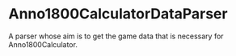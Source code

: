# Anno1800CalculatorDataParser
A parser whose aim is to get the game data that is necessary for Anno1800Calculator.
